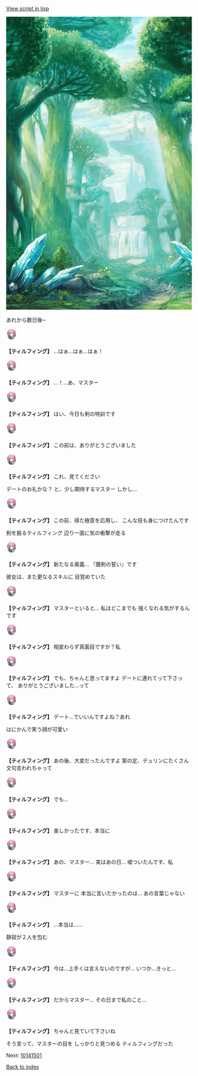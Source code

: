 [View script in lisp](../scripts/10141401.txt)

![forest.png](../images/backgrounds/forest.png)

あれから数日後─

<img src="../images/units/101414.png" alt="101414.png" height="34"/>

**【ティルフィング】**
…はぁ…はぁ…はぁ！

<img src="../images/units/101414.png" alt="101414.png" height="34"/>

**【ティルフィング】**
…！…あ、マスター

<img src="../images/units/101414.png" alt="101414.png" height="34"/>

**【ティルフィング】**
はい、今日も剣の特訓です

<img src="../images/units/101414.png" alt="101414.png" height="34"/>

**【ティルフィング】**
この前は、ありがとうございました

<img src="../images/units/101414.png" alt="101414.png" height="34"/>

**【ティルフィング】**
これ、見てください

デートのお礼かな？
と、少し期待するマスター
しかし…

<img src="../images/units/101414.png" alt="101414.png" height="34"/>

**【ティルフィング】**
この前、得た極意を応用し、
こんな技も身につけたんです

剣を振るティルフィング
辺り一面に気の衝撃が走る

<img src="../images/units/101414.png" alt="101414.png" height="34"/>

**【ティルフィング】**
新たなる奥義…
『魔剣の誓い』です

彼女は、また更なるスキルに
目覚めていた

<img src="../images/units/101414.png" alt="101414.png" height="34"/>

**【ティルフィング】**
マスターといると…
私はどこまでも
強くなれる気がするんです

<img src="../images/units/101414.png" alt="101414.png" height="34"/>

**【ティルフィング】**
相変わらず真面目ですか？私

<img src="../images/units/101414.png" alt="101414.png" height="34"/>

**【ティルフィング】**
でも、ちゃんと思ってますよ
デートに連れてって下さって、
ありがとうございました…って

<img src="../images/units/101414.png" alt="101414.png" height="34"/>

**【ティルフィング】**
デート…でいいんですよね？あれ

はにかんで笑う顔が可愛い

<img src="../images/units/101414.png" alt="101414.png" height="34"/>

**【ティルフィング】**
あの後、大変だったんですよ
案の定、デュリンにたくさん
文句言われちゃって

<img src="../images/units/101414.png" alt="101414.png" height="34"/>

**【ティルフィング】**
でも…

<img src="../images/units/101414.png" alt="101414.png" height="34"/>

**【ティルフィング】**
楽しかったです、本当に

<img src="../images/units/101414.png" alt="101414.png" height="34"/>

**【ティルフィング】**
あの、マスター…
実はあの日…
嘘ついたんです、私

<img src="../images/units/101414.png" alt="101414.png" height="34"/>

**【ティルフィング】**
マスターに
本当に言いたかったのは…
あの言葉じゃない

<img src="../images/units/101414.png" alt="101414.png" height="34"/>

**【ティルフィング】**
…本当は……

静寂が２人を包む

<img src="../images/units/101414.png" alt="101414.png" height="34"/>

**【ティルフィング】**
今は…上手くは言えないのですが…
いつか…きっと…

<img src="../images/units/101414.png" alt="101414.png" height="34"/>

**【ティルフィング】**
だからマスター…
その日まで私のこと…

<img src="../images/units/101414.png" alt="101414.png" height="34"/>

**【ティルフィング】**
ちゃんと見ていて下さいね

そう言って、マスターの目を
しっかりと見つめる
ティルフィングだった

Next: [10141501](10141501.md)

[Back to index](index.md)
